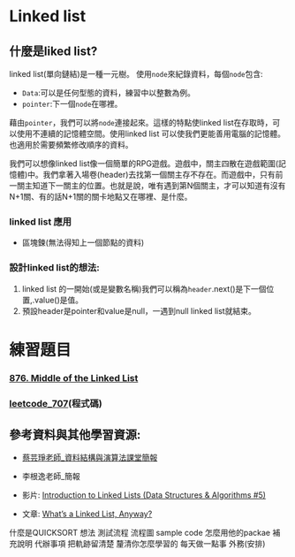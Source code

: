Linked list
===

## 什麼是liked list?
linked list(單向鏈結)是一種一元樹。
使用`node`來紀錄資料，每個`node`包含:
 * `Data`:可以是任何型態的資料，練習中以整數為例。
 * `pointer`:下一個`node`在哪裡。

藉由`pointer`，我們可以將`node`連接起來。這樣的特點使linked list在存取時，可以使用不連續的記憶體空間。使用linked list 可以使我們更能善用電腦的記憶體。也適用於需要頻繁修改順序的資料。



我們可以想像linked list像一個簡單的RPG遊戲。遊戲中，關主四散在遊戲範圍(記憶體)中。我們拿著入場卷(header)去找第一個關主存不存在。而遊戲中，只有前一關主知道下一關主的位置。也就是說，唯有遇到第N個關主，才可以知道有沒有N+1關、有的話N+1關的關卡地點又在哪裡、是什麼。



### linked list 應用
* 區塊鍊(無法得知上一個節點的資料)


### 設計linked list的想法:
1. linked list 的一開始(或是變數名稱)我們可以稱為`header`.next()是下一個位置,.value()是值。
2. 預設header是pointer和value是null，一遇到null linked list就結束。


# 練習題目
### [876. Middle of the Linked List](https://leetcode.com/problems/middle-of-the-linked-list/)
### [leetcode_707]('https://github.com/evaneversaydie/My_Study_Note/blob/master/leetcode/707_Design%20Linked%20List.ipynb')(程式碼)



參考資料與其他學習資源:
--
* [蔡芸琤老師_資料結構與演算法課堂簡報](https://docs.google.com/presentation/d/e/2PACX-1vTB218-EdUZ5jpNz6Uv4TOZQc37Y281v128_aRcWC6EhkTQs5bS8fh7yysmcuzb9R2QPN6_PDshFWL_/pub?start=false&loop=false&delayms=3000&slide=id.p)
*  李根逸老師_簡報

* 影片:
[Introduction to Linked Lists (Data Structures & Algorithms #5)](https://www.youtube.com/watch?v=WwfhLC16bis)

* 文章:
[What’s a Linked List, Anyway?](https://medium.com/basecs/whats-a-linked-list-anyway-part-1-d8b7e6508b9d)

什麼是QUICKSORT
想法
測試流程
流程圖
sample code 怎麼用他的packae
補充說明
代辦事項
把軌跡留清楚
釐清你怎麼學習的
每天做一點事
外務(安排)
